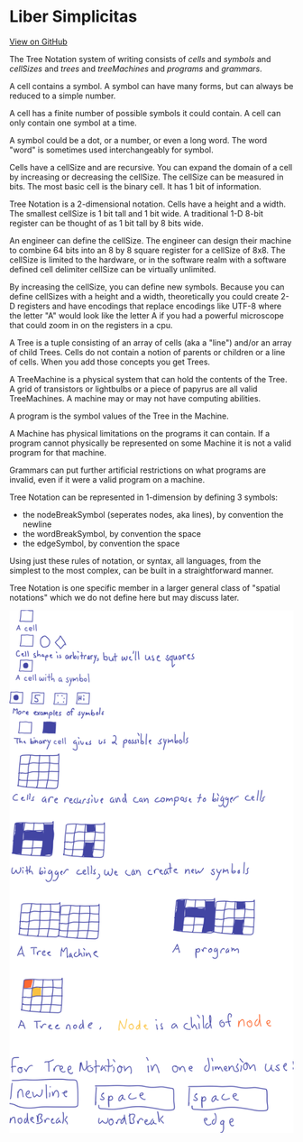 # Liber Simplicitas

[View on GitHub](https://github.com/treenotation/blog.treenotation.org/blob/master/liber-simplicitas.md)

The Tree Notation system of writing consists of _cells_ and _symbols_ and _cellSizes_ and _trees_ and _treeMachines_ and _programs_ and _grammars_.

A cell contains a symbol. A symbol can have many forms, but can always be reduced to a simple number.

A cell has a finite number of possible symbols it could contain. A cell can only contain one symbol at a time.

A symbol could be a dot, or a number, or even a long word. The word "word" is sometimes used interchangeably for symbol.

Cells have a cellSize and are recursive. You can expand the domain of a cell by increasing or decreasing the cellSize. The cellSize can be measured in bits. The most basic cell is the binary cell. It has 1 bit of information.

Tree Notation is a 2-dimensional notation. Cells have a height and a width. The smallest cellSize is 1 bit tall and 1 bit wide. A traditional 1-D 8-bit register can be thought of as 1 bit tall by 8 bits wide.

An engineer can define the cellSize. The engineer can design their machine to combine 64 bits into an 8 by 8 square register for a cellSize of 8x8. The cellSize is limited to the hardware, or in the software realm with a software defined cell delimiter cellSize can be virtually unlimited.

By increasing the cellSize, you can define new symbols. Because you can define cellSizes with a height and a width, theoretically you could create 2-D registers and have encodings that replace encodings like UTF-8 where the letter "A" would look like the letter A if you had a powerful microscope that could zoom in on the registers in a cpu.

A Tree is a tuple consisting of an array of cells (aka a "line") and/or an array of child Trees. Cells do not contain a notion of parents or children or a line of cells. When you add those concepts you get Trees.

A TreeMachine is a physical system that can hold the contents of the Tree. A grid of transistors or lightbulbs or a piece of papyrus are all valid TreeMachines. A machine may or may not have computing abilities.

A program is the symbol values of the Tree in the Machine.

A Machine has physical limitations on the programs it can contain. If a program cannot physically be represented on some Machine it is not a valid program for that machine.

Grammars can put further artificial restrictions on what programs are invalid, even if it were a valid program on a machine.

Tree Notation can be represented in 1-dimension by defining 3 symbols:

- the nodeBreakSymbol (seperates nodes, aka lines), by convention the newline
- the wordBreakSymbol, by convention the space
- the edgeSymbol, by convention the space

Using just these rules of notation, or syntax, all languages, from the simplest to the most complex, can be built in a straightforward manner.

Tree Notation is one specific member in a larger general class of "spatial notations" which we do not define here but may discuss later.

![Illustrated examples](./liber-simplicitas.svg)
